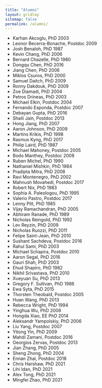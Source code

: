 ```yaml
---
title: "Alumni"
layout: gridlay
sitemap: false
permalink: /alumni/
---
```


- Karhan Akcoglu, PhD 2003
- Leonor Becerra-Bonache, Postdoc 2009
- Josh Benaloh, PhD 1987
- Kevin Chang, PhD 2006
- Bernard Chazelle, PhD 1980
- Dongqu Chen, PhD 2016
- Jiang Chen, PhD 2006
- Miklos Csuros, PhD 2000
- Samuel Daitch, PhD 2009
- Ronny Dakdouk, PhD 2009
- Zoe Diamadi, PhD 2004
- Petros Drineas, PhD 2003
- Michael Elkin, Postdoc 2004
- Fernando Esponda, Postdoc 2007
- Debayan Gupta, PhD 2016
- Shaili Jain, Postdoc 2013
- Hong Jiang, PhD 2007
- Aaron Johnson, PhD 2009
- Martins Krikis, PhD 1998
- Rasmus Kyng, PhD 2017
- Philip Laird, PhD 1987
- Michael Mahoney, Postdoc 2005
- Bodo Manthey, Postdoc 2008
- Ruben Michel, PhD 1990
- Nathaniel Mishkin, PhD 1984
- Pradipta Mitra, PhD 2008
- Ravi Montenegro, PhD 2002
- Mahnush Movahedi, Postdoc 2017
- Robert Nix, PhD 1983
- Sophia A. Paleologou, PhD 1995     
- Valerio Pastro, Postdoc 2017
- Lenny Pitt, PhD 1985
- Vijay Ramachandran, PhD 2005
- Abhiram Ranade, PhD 1989
- Nicholas Reingold, PhD 1992
- Lev Reyzin, PhD 2009
- Nicholas Ruozzi, PhD 2011
- Felipe Saint-Jean, PhD 2010
- Sushant Sachdeva, Postdoc 2016
- Rahul Sami, PhD 2003
- Michael Schapira, Postdoc 2010
- Aaron Segal, PhD 2016
- Gauri Shah, PhD 2003
- Ehud Shapiro, PhD 1982
- Nikhil Srivastava, PhD 2010
- Xueyuan Su, PhD 2013
- Gregory F. Sullivan, PhD 1986
- Ewa Syta, PhD 2015
- Thorsten Theobald, Postdoc 2005
- Huan Wang, PhD 2013
- Rebecca Wright, PhD 1994
- Yinghua Wu, PhD 2008
- Hongda Xiao, EE PhD 2014
- Aleksandr Yampolskiy, PhD 2006
- Liu Yang, Postdoc 2007
- Yitong Yin, PhD 2009
- Mahdi Zamani, Postdoc 2016
- Georgios Zervas, Postdoc 2013
- Jian Zhang, PhD 2005
- Sheng Zhong, PhD 2004
- Ennan Zhai, Postdoc 2018
- Chris Harshaw, PhD 2021
- Lihi Idan, PhD 2021
- Alex Tong, PhD 2021
- Mingfei Zhao, PhD 2021
